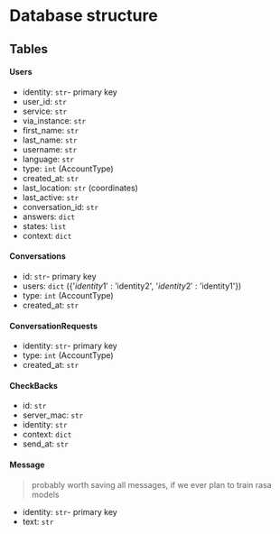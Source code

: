 # Database structure

## Tables
#### Users
* identity: `str`- primary key
* user_id: `str`
* service: `str`
* via_instance: `str`
* first_name: `str`
* last_name: `str`
* username: `str`
* language: `str`
* type: `int` (AccountType)
* created_at: `str`
* last_location: `str` (coordinates)
* last_active: `str`
* conversation_id: `str`
* answers: `dict`
* states: `list`
* context: `dict`


#### Conversations
* id: `str`- primary key
* users: `dict` ({'$identity1': '$identity2', '$identity2': '$identity1'})
* type: `int` (AccountType)
* created_at: `str`


#### ConversationRequests
* identity: `str`- primary key
* type: `int` (AccountType)
* created_at: `str`


#### CheckBacks
* id: `str`
* server_mac: `str`
* identity: `str`
* context: `dict`
* send_at: `str`


#### Message
> probably worth saving all messages, if we ever plan to train rasa models
* identity: `str`- primary key
* text: `str`

